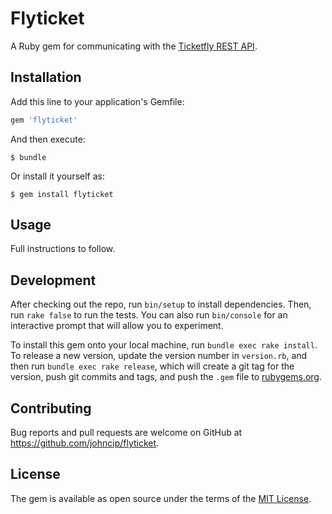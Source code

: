 # Flyticket

A Ruby gem for communicating with the [Ticketfly REST API](http://start.ticketfly.com/api/).

## Installation

Add this line to your application's Gemfile:

```ruby
gem 'flyticket'
```

And then execute:

    $ bundle

Or install it yourself as:

    $ gem install flyticket

## Usage

Full instructions to follow.

## Development

After checking out the repo, run `bin/setup` to install dependencies. Then, run `rake false` to run the tests. You can also run `bin/console` for an interactive prompt that will allow you to experiment.

To install this gem onto your local machine, run `bundle exec rake install`. To release a new version, update the version number in `version.rb`, and then run `bundle exec rake release`, which will create a git tag for the version, push git commits and tags, and push the `.gem` file to [rubygems.org](https://rubygems.org).

## Contributing

Bug reports and pull requests are welcome on GitHub at https://github.com/johncip/flyticket.


## License

The gem is available as open source under the terms of the [MIT License](http://opensource.org/licenses/MIT).
